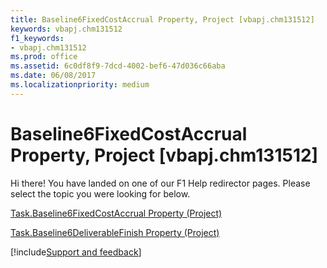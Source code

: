 ```yaml
---
title: Baseline6FixedCostAccrual Property, Project [vbapj.chm131512]
keywords: vbapj.chm131512
f1_keywords:
- vbapj.chm131512
ms.prod: office
ms.assetid: 6c0df8f9-7dcd-4002-bef6-47d036c66aba
ms.date: 06/08/2017
ms.localizationpriority: medium
---
```



# Baseline6FixedCostAccrual Property, Project [vbapj.chm131512]

Hi there! You have landed on one of our F1 Help redirector pages. Please select the topic you were looking for below.

[Task.Baseline6FixedCostAccrual Property (Project)](https://msdn.microsoft.com/library/8ffe5ae4-0168-a12f-3882-7b03c50ab4aa%28Office.15%29.aspx)

[Task.Baseline6DeliverableFinish Property (Project)](https://msdn.microsoft.com/library/b755893a-6481-4898-57a2-c8b989d2ff2b%28Office.15%29.aspx)

[!include[Support and feedback](~/includes/feedback-boilerplate.md)]